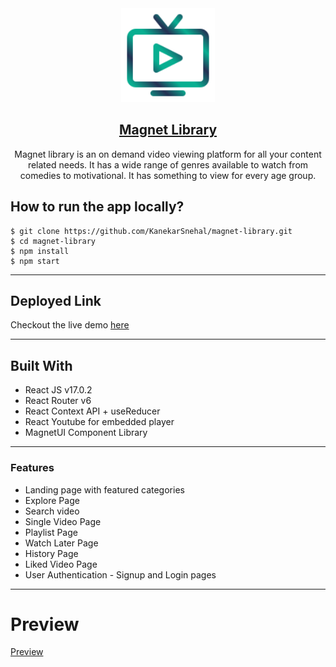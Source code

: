 <div align="center">
  <img src="src/assets/icon.png" width="150" title="Magnet Library Logo">

## [Magnet Library](https://magnet-library.netlify.app/)

Magnet library is an on demand video viewing platform for all your content related needs. It has a wide range of genres available to watch from comedies to motivational. It has something to view for every age group.

## </div>

## How to run the app locally?

```
$ git clone https://github.com/KanekarSnehal/magnet-library.git
$ cd magnet-library
$ npm install
$ npm start
```

---

## Deployed Link

Checkout the live demo [here](https://magnet-library.netlify.app/)

---

## Built With

- React JS v17.0.2
- React Router v6
- React Context API + useReducer
- React Youtube for embedded player
- MagnetUI Component Library

---

### Features

- Landing page with featured categories
- Explore Page
- Search video
- Single Video Page
- Playlist Page
- Watch Later Page
- History Page
- Liked Video Page
- User Authentication - Signup and Login pages

---

# Preview

[Preview](https://res.cloudinary.com/dflebgpde/video/upload/v1653124446/magnet%20library/magnet-library_pdlchq.webm)
